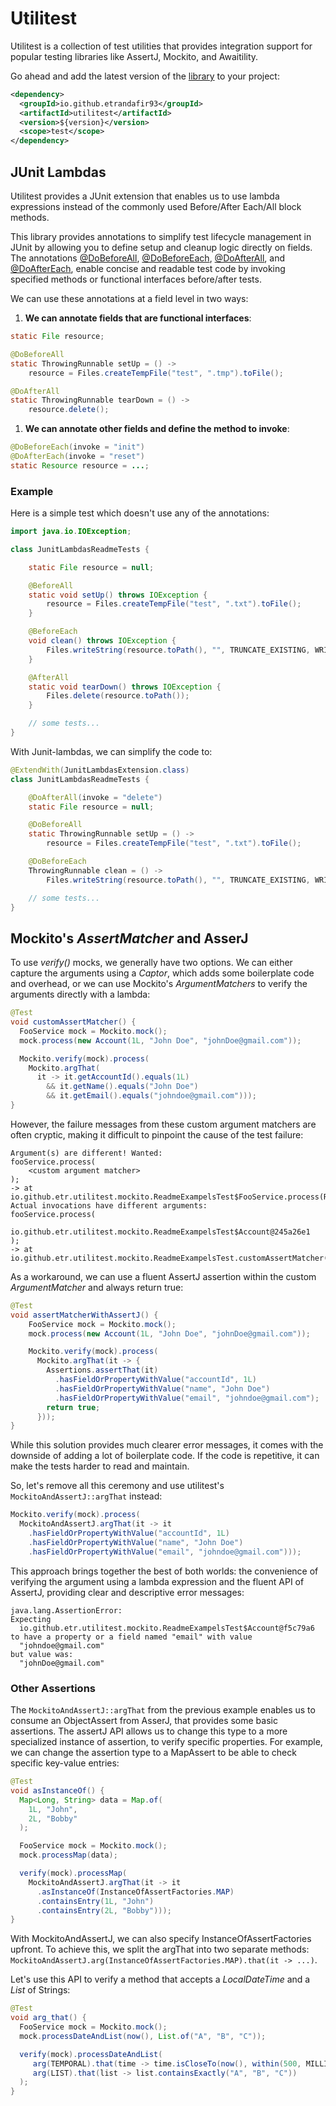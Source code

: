 # Utilitest

Utilitest is a collection of test utilities that provides integration support for popular 
testing libraries like AssertJ, Mockito, and Awaitility.

Go ahead and add the latest version of the [library](https://github.com/etrandafir93/utilitest/packages) to your project:
```xml
<dependency>
  <groupId>io.github.etrandafir93</groupId>
  <artifactId>utilitest</artifactId>
  <version>${version}</version>
  <scope>test</scope>
</dependency>
```

## JUnit Lambdas

Utilitest provides a JUnit extension that enables us to use lambda expressions 
instead of the commonly used Before/After Each/All block methods.

This library provides annotations to simplify test lifecycle management in JUnit 
by allowing you to define setup and cleanup logic directly on fields. 
The annotations [@DoBeforeAll](./src/main/java/io/github/etr/utilitest/junit/lambdas/DoBeforeAll.java),
[@DoBeforeEach](./src/main/java/io/github/etr/utilitest/junit/lambdas/DoBeforeEach.java),
[@DoAfterAll](./src/main/java/io/github/etr/utilitest/junit/lambdas/DoAfterAll.java),
and [@DoAfterEach](./src/main/java/io/github/etr/utilitest/junit/lambdas/DoAfterEach.java),
enable concise and readable test code by invoking specified methods 
or functional interfaces before/after tests.

We can use these annotations at a field level in two ways:
1. **We can annotate fields that are functional interfaces**: 
```java
static File resource;

@DoBeforeAll
static ThrowingRunnable setUp = () -> 
    resource = Files.createTempFile("test", ".tmp").toFile();

@DoAfterAll
static ThrowingRunnable tearDown = () -> 
    resource.delete();
```
1. **We can annotate other fields and define the method to invoke**: 
```java
@DoBeforeEach(invoke = "init")
@DoAfterEach(invoke = "reset")
static Resource resource = ...;
```
### Example

Here is a simple test which doesn't use any of the annotations:

```java
import java.io.IOException;

class JunitLambdasReadmeTests {

    static File resource = null;

    @BeforeAll
    static void setUp() throws IOException {
        resource = Files.createTempFile("test", ".txt").toFile();
    }

    @BeforeEach
    void clean() throws IOException {
        Files.writeString(resource.toPath(), "", TRUNCATE_EXISTING, WRITE);
    }

    @AfterAll
    static void tearDown() throws IOException {
        Files.delete(resource.toPath());
    }

    // some tests...
}
```

With Junit-lambdas, we can simplify the code to:

```java 
@ExtendWith(JunitLambdasExtension.class)
class JunitLambdasReadmeTests {

    @DoAfterAll(invoke = "delete")
    static File resource = null;

    @DoBeforeAll
    static ThrowingRunnable setUp = () -> 
        resource = Files.createTempFile("test", ".txt").toFile();

    @DoBeforeEach
    ThrowingRunnable clean = () -> 
        Files.writeString(resource.toPath(), "", TRUNCATE_EXISTING, WRITE);

    // some tests...
}
```    

## Mockito's _AssertMatcher_ and AsserJ

To use _verify()_ mocks, we generally have two options. We can either capture the arguments 
using a _Captor_, which adds some boilerplate code and overhead, 
or we can use Mockito's _ArgumentMatchers_ to verify the arguments directly with a lambda:

```java
@Test
void customAssertMatcher() {
  FooService mock = Mockito.mock();
  mock.process(new Account(1L, "John Doe", "johnDoe@gmail.com"));

  Mockito.verify(mock).process(
    Mockito.argThat(
      it -> it.getAccountId().equals(1L)
        && it.getName().equals("John Doe")
        && it.getEmail().equals("johndoe@gmail.com")));
}
```

However, the failure messages from these custom argument matchers are often cryptic, 
making it difficult to pinpoint the cause of the test failure:

```plaintext
Argument(s) are different! Wanted:
fooService.process(
    <custom argument matcher>
);
-> at io.github.etr.utilitest.mockito.ReadmeExampelsTest$FooService.process(ReadmeExampelsTest.java:26)
Actual invocations have different arguments:
fooService.process(
    io.github.etr.utilitest.mockito.ReadmeExampelsTest$Account@245a26e1
);
-> at io.github.etr.utilitest.mockito.ReadmeExampelsTest.customAssertMatcher(ReadmeExampelsTest.java:62)
```

As a workaround, we can use a fluent AssertJ assertion within the custom _ArgumentMatcher_ 
and always return true:

```java
@Test
void assertMatcherWithAssertJ() {
    FooService mock = Mockito.mock();
    mock.process(new Account(1L, "John Doe", "johnDoe@gmail.com"));

    Mockito.verify(mock).process(
      Mockito.argThat(it -> {
        Assertions.assertThat(it)
          .hasFieldOrPropertyWithValue("accountId", 1L)
          .hasFieldOrPropertyWithValue("name", "John Doe")
          .hasFieldOrPropertyWithValue("email", "johndoe@gmail.com");
        return true;
      }));
}
```
While this solution provides much clearer error messages, it comes with 
the downside of adding a lot of boilerplate code. If the code is repetitive, 
it can make the tests harder to read and maintain.

So, let's remove all this ceremony and use utilitest's `MockitoAndAssertJ::argThat` instead:

```java
Mockito.verify(mock).process(
  MockitoAndAssertJ.argThat(it -> it
    .hasFieldOrPropertyWithValue("accountId", 1L)
    .hasFieldOrPropertyWithValue("name", "John Doe")
    .hasFieldOrPropertyWithValue("email", "johndoe@gmail.com")));
```
This approach brings together the best of both worlds: the convenience of verifying 
the argument using a lambda expression and the fluent API of AssertJ, 
providing clear and descriptive error messages:

```plaintext
java.lang.AssertionError: 
Expecting
  io.github.etr.utilitest.mockito.ReadmeExampelsTest$Account@f5c79a6
to have a property or a field named "email" with value
  "johndoe@gmail.com"
but value was:
  "johnDoe@gmail.com"
```

### Other Assertions

The `MockitoAndAssertJ::argThat` from the previous example enables us 
to consume an ObjectAssert from AsserJ, that provides some basic assertions. 
The assertJ API allows us to change this type to a more specialized instance of assertion, 
to verify specific properties. For example, we can change the assertion type to a MapAssert 
to be able to check specific key-value entries:

```java
@Test
void asInstanceOf() {
  Map<Long, String> data = Map.of(
    1L, "John",
    2L, "Bobby"
  );

  FooService mock = Mockito.mock();
  mock.processMap(data);

  verify(mock).processMap(
    MockitoAndAssertJ.argThat(it -> it
      .asInstanceOf(InstanceOfAssertFactories.MAP)
      .containsEntry(1L, "John")
      .containsEntry(2L, "Bobby")));
}
```
With MockitoAndAssertJ, we can also specify InstanceOfAssertFactories upfront. 
To achieve this, we split the argThat into two separate methods: 
`MockitoAndAssertJ.arg(InstanceOfAssertFactories.MAP).that(it -> ...)`. 

Let's use this API to verify a method that accepts a _LocalDateTime_ and a _List_ of Strings:

```java
@Test
void arg_that() {
  FooService mock = Mockito.mock();
  mock.processDateAndList(now(), List.of("A", "B", "C"));

  verify(mock).processDateAndList(
     arg(TEMPORAL).that(time -> time.isCloseTo(now(), within(500, MILLIS))),
     arg(LIST).that(list -> list.containsExactly("A", "B", "C"))
  );
}
```



